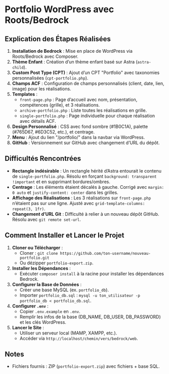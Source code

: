 # Portfolio WordPress avec Roots/Bedrock

## Explication des Étapes Réalisées
1. **Installation de Bedrock** : Mise en place de WordPress via Roots/Bedrock avec Composer.
2. **Thème Enfant** : Création d’un thème enfant basé sur Astra (`astra-child`).
3. **Custom Post Type (CPT)** : Ajout d’un CPT "Portfolio" avec taxonomies personnalisées (`cpt-portfolio.php`).
4. **Champs ACF** : Configuration de champs personnalisés (client, date, lien, image) pour les réalisations.
5. **Templates** :
   - `front-page.php` : Page d’accueil avec nom, présentation, compétences (grille), et 3 réalisations.
   - `archive-portfolio.php` : Liste toutes les réalisations en grille.
   - `single-portfolio.php` : Page individuelle pour chaque réalisation avec détails ACF.
6. **Design Personnalisé** : CSS avec fond sombre (#1B0C1A), palette (#765D67, #6D3C52, etc.), et centrage.
7. **Menu** : Ajout du lien "/portfolio/" dans la navbar via WordPress.
8. **GitHub** : Versionnement sur GitHub avec changement d’URL du dépôt.

## Difficultés Rencontrées
- **Rectangle indésirable** : Un rectangle hérité d’Astra entourait le contenu de `single-portfolio.php`. Résolu en forçant `background: transparent !important` et en supprimant bordures/ombres.
- **Centrage** : Les éléments étaient décalés à gauche. Corrigé avec `margin: 0 auto` et `justify-content: center` dans les grilles.
- **Affichage des Réalisations** : Les 3 réalisations sur `front-page.php` n’étaient pas sur une ligne. Ajusté avec `grid-template-columns: repeat(3, 1fr)`.
- **Changement d’URL Git** : Difficulté à relier à un nouveau dépôt GitHub. Résolu avec `git remote set-url`.

## Comment Installer et Lancer le Projet
1. **Cloner ou Télécharger** :
   - Cloner : `git clone https://github.com/ton-username/nouveau-portfolio.git`
   - Ou dézipper `portfolio-export.zip`.
2. **Installer les Dépendances** :
   - Exécuter `composer install` à la racine pour installer les dépendances Bedrock.
3. **Configurer la Base de Données** :
   - Créer une base MySQL (ex. `portfolio_db`).
   - Importer `portfolio_db.sql` : `mysql -u ton_utilisateur -p portfolio_db < portfolio_db.sql`.
4. **Configurer `.env`** :
   - Copier `.env.example` en `.env`.
   - Remplir les infos de la base (DB_NAME, DB_USER, DB_PASSWORD) et les clés WordPress.
5. **Lancer le Site** :
   - Utiliser un serveur local (MAMP, XAMPP, etc.).
   - Accéder via `http://localhost/chemin/vers/bedrock/web`.

## Notes
- Fichiers fournis : ZIP (`portfolio-export.zip`) avec fichiers + base SQL.